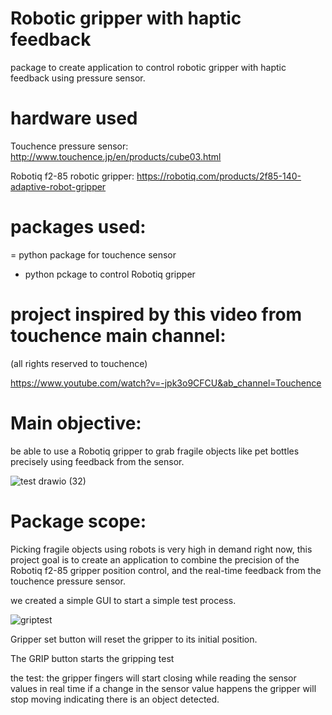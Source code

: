 # Robotic gripper with haptic feedback 

package to create application to control robotic gripper with haptic feedback using pressure sensor.

# hardware used

Touchence pressure sensor: http://www.touchence.jp/en/products/cube03.html

Robotiq f2-85 robotic gripper: https://robotiq.com/products/2f85-140-adaptive-robot-gripper


# packages used: 

= python package for touchence sensor 
- python pckage to control Robotiq gripper 

# project inspired by this video from touchence main channel: 

(all rights reserved to touchence) 

https://www.youtube.com/watch?v=-jpk3o9CFCU&ab_channel=Touchence


# Main objective: 

be able to use a Robotiq gripper to grab fragile objects like pet bottles precisely using feedback from the sensor.


![test drawio (32)](https://user-images.githubusercontent.com/47193436/159449218-03cf6de2-749e-44f5-8f27-fe24671a5fbc.png)




# Package scope:  

Picking fragile objects using robots is very high in demand right now, this project goal is to create an application to combine the precision of the Robotiq f2-85 gripper position control, and the real-time feedback from the touchence pressure sensor.

we created a simple GUI to start a simple test process.


![griptest](https://github.com/NizarMhatli/Robotic_gripper_with_haptic_feedback/assets/47193436/8448b67f-9bf3-4897-bc25-16e887c52256)


Gripper set button will reset the gripper to its initial position.

The GRIP button starts the gripping test 

the test: the gripper fingers will start closing while reading the sensor values in real time if a change in the sensor value happens the gripper will stop moving indicating there is an object detected.

